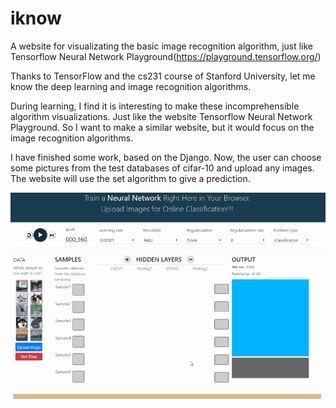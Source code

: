 # iknow
A website for visualizating the basic image recognition algorithm, just like Tensorflow Neural Network Playground(https://playground.tensorflow.org/)

Thanks to TensorFlow and the cs231 course of Stanford University, let me know the deep learning and image recognition algorithms.

During learning, I find it is interesting to make these incomprehensible algorithm visualizations. Just like the website Tensorflow Neural Network Playground. So I want to make a similar website, but it would focus on the image recognition algorithms.

I have finished some work, based on the Django. Now, the user can choose some pictures from the test databases of cifar-10 and upload any images. The website will use the set algorithm to give a prediction.

![image](https://github.com/7214811zxy/iknow/blob/master/static/webshowSmall.gif)
